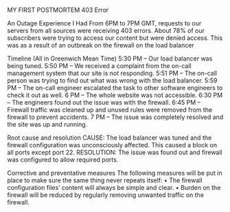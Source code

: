 MY FIRST POSTMORTEM
403 Error

An Outage Experience I Had
From 6PM to 7PM GMT, requests to our servers from all sources were receiving 403 errors. About 78% of our subscribers were trying to access our content but were denied access. This was as a result of an outbreak on the firewall on the load balancer

Timeline (All in Greenwich Mean Time)
5:30 PM – Our load balancer was being tuned.
5:50 PM – We received a complaint from the on-call management system that our site is not responding.
5:51 PM – The on-call person was trying to find out what was wrong with the load balancer.
5:59 PM – The on-call engineer escalated the task to other software engineers to check it out as well.
6 PM – The whole website was not accessible.
6:30 PM – The engineers found out the issue was with the firewall.
6:45 PM – Firewall traffic was cleaned up and unused rules were removed from the firewall to prevent accidents.
7 PM – The issue was completely resolved and the site was up and running.

Root cause and resolution
CAUSE: The load balancer was tuned and the firewall configuration was unconsciously affected. This caused a block on all ports except port 22. RESOLUTION: The issue was found out and firewall was configured to allow required ports.

Corrective and preventative measures
The following measures will be put in place to make sure the same thing never repeats itself:
  •    The firewall configuration files’ content will always be simple and clear.
  •    Burden on the firewall will be reduced by regularly removing unwanted traffic on the firewall.
